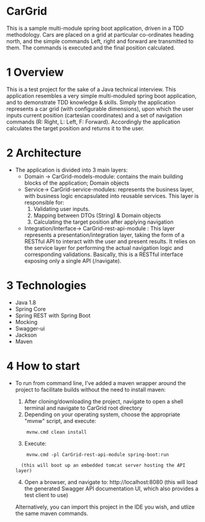 # CarGrid
This is a sample multi-module spring boot application, driven in a TDD methodology.
Cars are placed on a grid at particular co-ordinates heading north, and the simple commands Left, right and forward are transmitted to them. The commands is executed and the final position calculated.
# 1 Overview
This is a test project for the sake of a Java technical interview. 
This application resembles a very simple multi-moduled spring boot application, and to demonstrate TDD knowledge & skills. Simply the application represents a car grid (with configurable dimensions), upon which the user inputs current position (cartesian coordinates) and a set of navigation commands (R: Right, L: Left, F: Forward). Accordingly the application calculates the target position and returns it to the user.
# 2 Architecture
* The application is divided into 3 main layers:
   * Domain -> CarGrid-models-module: contains the main building blocks of the application; Domain objects
   * Service-> CarGrid-service-modules: represents the business layer, with business logic encapsulated into reusable services. This layer is responsible for:
		1. Validating user inputs.
		2. Mapping between DTOs (String) & Domain objects
		3. Calculating the target position after applying navigation
   * Integration/Interface-> CarGrid-rest-api-module : This layer represents a presentation/integration layer, taking the form of a RESTful API to interact with the user and present results. It relies on the service layer for performing the actual navigation logic and corresponding validations. Basically, this is a RESTful interface exposing only a single API (/navigate).
# 3 Technologies
   * Java 1.8
   * Spring Core
   * Spring REST with Spring Boot
   * Mocking
   * Swagger-ui
   * Jackson
   * Maven
# 4 How to start
* To run from command line, I've added a maven wrapper around the project to facilitate builds without the need to install maven:
	1. After cloning/downloading the project, navigate to open a shell terminal and navigate to CarGrid root directory
	2. Depending on your operating system, choose the appropriate "mvnw" script, and execute:
	```
		mvnw.cmd clean install
	```
	3. Execute: 
	```
		mvnw.cmd -pl CarGrid-rest-api-module spring-boot:run 
	```
		(this will boot up an embedded tomcat server hosting the API layer)
	4. Open a browser, and navigate to: http://localhost:8080 (this will load the generated Swagger API documentation UI, which also provides a test client to use)

	Alternatively, you can import this project in the IDE you wish, and utlize the same maven commands.

